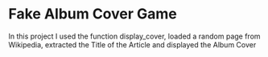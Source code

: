 # Fake Album Cover Game
In this project I used the function display_cover, loaded a random page from Wikipedia, extracted the Title of the Article and displayed the Album Cover
